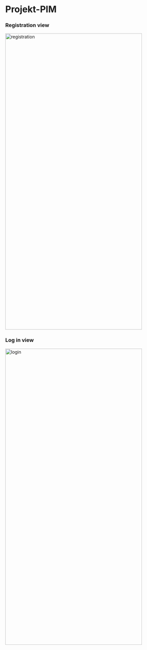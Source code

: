 # Projekt-PIM
### Registration view
<img width="431" height="934" alt="registration" src="https://github.com/user-attachments/assets/a8a82836-8274-456f-8858-239b397f251b" />

### Log in view
<img width="431" height="934" alt="login" src="https://github.com/user-attachments/assets/5b97bed8-5fdd-4c17-b302-37bff251919f" />

